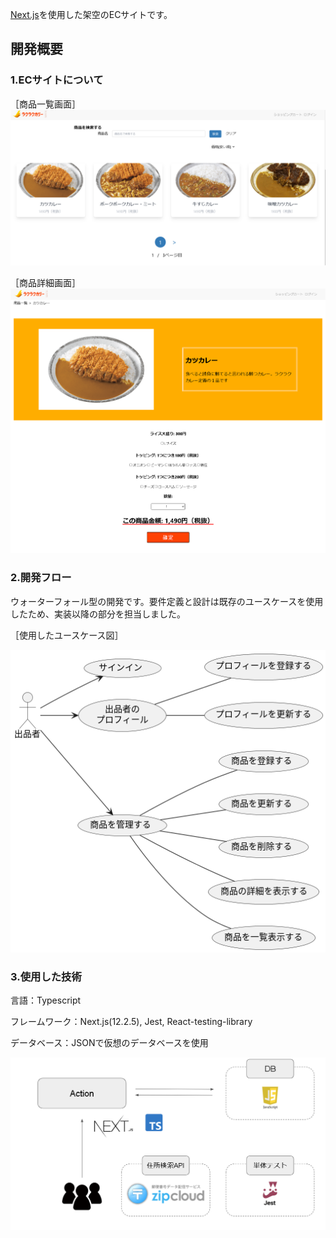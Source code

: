 [Next.js](https://nextjs.org/)を使用した架空のECサイトです。

## 開発概要

### 1.ECサイトについて
［商品一覧画面］
![item-list](./public/item-list.png)

［商品詳細画面］
![details](./public/details.png)

### 2.開発フロー
ウォーターフォール型の開発です。要件定義と設計は既存のユースケースを使用したため、実装以降の部分を担当しました。

［使用したユースケース図］

![usecase](./public/usecase.png)



### 3.使用した技術

言語：Typescript

フレームワーク：Next.js(12.2.5), Jest, React-testing-library

データベース：JSONで仮想のデータベースを使用

![architecture](./public/architecture.png)
